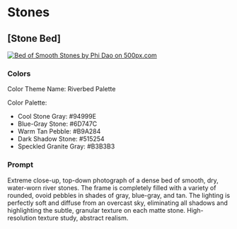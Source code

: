 # Stones

## [Stone Bed]

[![Bed of Smooth Stones by Phi Dao on 500px.com](https://drscdn.500px.org/photo/1116377398/q%3D75_m%3D600_k%3D1/v2?sig=67905512837d432c85931c959b0da9b86475a10082c634f2d580a5b02ab77e55)](https://500px.com/photo/1116377398/bed-of-smooth-stones-by-phi-dao)

### Colors

Color Theme Name: Riverbed Palette

Color Palette:

- Cool Stone Gray: #94999E
- Blue-Gray Stone: #6D747C
- Warm Tan Pebble: #B9A284
- Dark Shadow Stone: #515254
- Speckled Granite Gray: #B3B3B3

### Prompt

Extreme close-up, top-down photograph of a dense bed of smooth, dry, water-worn river stones. The frame is completely filled with a variety of rounded, ovoid pebbles in shades of gray, blue-gray, and tan. The lighting is perfectly soft and diffuse from an overcast sky, eliminating all shadows and highlighting the subtle, granular texture on each matte stone. High-resolution texture study, abstract realism.